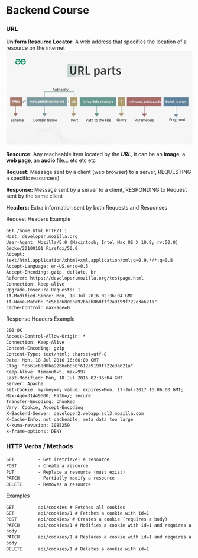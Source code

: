 # Backend Course

### URL
**Uniform Resource Locator**: A web address that specifies the location of a resource on the internet
![URL Structure](README_FILES/url-parts-copy-(1).webp)

**Resource:** Any reacheable item located by the ***URL***, it can be an **image**, a **web page**, an **audio** file... etc etc etc

**Request:** Message sent by a client (web browser) to a server, REQUESTING a specific resource(s)

**Response:** Message sent by a server to a client, RESPONDING to Request sent by the same client

**Headers:** Extra information sent by both Requests and Responses

Request Headers Example

```http
GET /home.html HTTP/1.1
Host: developer.mozilla.org
User-Agent: Mozilla/5.0 (Macintosh; Intel Mac OS X 10.9; rv:50.0) Gecko/20100101 Firefox/50.0
Accept: text/html,application/xhtml+xml,application/xml;q=0.9,*/*;q=0.8
Accept-Language: en-US,en;q=0.5
Accept-Encoding: gzip, deflate, br
Referer: https://developer.mozilla.org/testpage.html
Connection: keep-alive
Upgrade-Insecure-Requests: 1
If-Modified-Since: Mon, 18 Jul 2016 02:36:04 GMT
If-None-Match: "c561c68d0ba92bbeb8b0fff2a9199f722e3a621a"
Cache-Control: max-age=0
```
Response Headers Example
```http
200 OK
Access-Control-Allow-Origin: *
Connection: Keep-Alive
Content-Encoding: gzip
Content-Type: text/html; charset=utf-8
Date: Mon, 18 Jul 2016 16:06:00 GMT
ETag: "c561c68d0ba92bbeb8b0f612a9199f722e3a621a"
Keep-Alive: timeout=5, max=997
Last-Modified: Mon, 18 Jul 2016 02:36:04 GMT
Server: Apache
Set-Cookie: my-key=my value; expires=Mon, 17-Jul-2017 16:06:00 GMT; Max-Age=31449600; Path=/; secure
Transfer-Encoding: chunked
Vary: Cookie, Accept-Encoding
X-Backend-Server: developer2.webapp.scl3.mozilla.com
X-Cache-Info: not cacheable; meta data too large
X-kuma-revision: 1085259
x-frame-options: DENY
```


### HTTP Verbs / Methods
```md
GET         - Get (retrieve) a resource
POST        - Create a resource
PUT         - Replace a resource (must exist)
PATCH       - Partially modify a resource
DELETE      - Removes a resource
```

Examples
```http
GET         api/cookies # Fetches all cookies
GET         api/cookies/1 # Fetches a cookie with id=1
POST        api/cookies/ # Creates a cookie (requires a body)
PATCH       api/cookies/1 # Modifies a cookie with id=1 and requires a body
PATCH       api/cookies/1 # Replaces a cookie with id=1 and requires a body
DELETE      api/cookies/1 # Deletes a cookie with id=1
```
